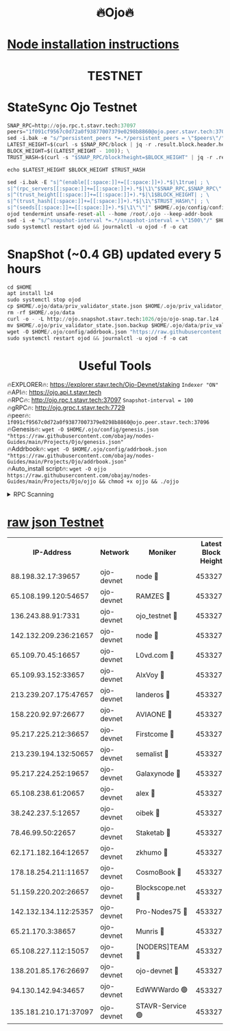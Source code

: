 <h1 align="center"> 🔥Ojo🔥</h1>

[Node installation instructions](https://github.com/obajay/nodes-Guides/tree/main/Projects/Ojo)
=

<h1 align="center"> TESTNET</h1>

# StateSync Ojo Testnet
```python
SNAP_RPC=http://ojo.rpc.t.stavr.tech:37097
peers="1f091cf9567c0d72a0f93877007379e0298b8860@ojo.peer.stavr.tech:37096"
sed -i.bak -e "s/^persistent_peers *=.*/persistent_peers = \"$peers\"/" $HOME/.ojo/config/config.toml
LATEST_HEIGHT=$(curl -s $SNAP_RPC/block | jq -r .result.block.header.height); \
BLOCK_HEIGHT=$((LATEST_HEIGHT - 100)); \
TRUST_HASH=$(curl -s "$SNAP_RPC/block?height=$BLOCK_HEIGHT" | jq -r .result.block_id.hash)

echo $LATEST_HEIGHT $BLOCK_HEIGHT $TRUST_HASH

sed -i.bak -E "s|^(enable[[:space:]]+=[[:space:]]+).*$|\1true| ; \
s|^(rpc_servers[[:space:]]+=[[:space:]]+).*$|\1\"$SNAP_RPC,$SNAP_RPC\"| ; \
s|^(trust_height[[:space:]]+=[[:space:]]+).*$|\1$BLOCK_HEIGHT| ; \
s|^(trust_hash[[:space:]]+=[[:space:]]+).*$|\1\"$TRUST_HASH\"| ; \
s|^(seeds[[:space:]]+=[[:space:]]+).*$|\1\"\"|" $HOME/.ojo/config/config.toml
ojod tendermint unsafe-reset-all --home /root/.ojo --keep-addr-book
sed -i -e "s/^snapshot-interval *=.*/snapshot-interval = \"1500\"/" $HOME/.ojo/config/app.toml
sudo systemctl restart ojod && journalctl -u ojod -f -o cat
```
# SnapShot (~0.4 GB) updated every 5 hours
```python
cd $HOME
apt install lz4
sudo systemctl stop ojod
cp $HOME/.ojo/data/priv_validator_state.json $HOME/.ojo/priv_validator_state.json.backup
rm -rf $HOME/.ojo/data
curl -o - -L http://ojo.snapshot.stavr.tech:1026/ojo/ojo-snap.tar.lz4 | lz4 -c -d - | tar -x -C $HOME/.ojo --strip-components 2
mv $HOME/.ojo/priv_validator_state.json.backup $HOME/.ojo/data/priv_validator_state.json
wget -O $HOME/.ojo/config/addrbook.json "https://raw.githubusercontent.com/obajay/nodes-Guides/main/Projects/Ojo/addrbook.json"
sudo systemctl restart ojod && journalctl -u ojod -f -o cat
```
 <h1 align="center"> Useful Tools</h1>

🔥EXPLORER🔥:        https://explorer.stavr.tech/Ojo-Devnet/staking        `Indexer "ON"` \
🔥API🔥:                     https://ojo.api.t.stavr.tech \
🔥RPC🔥:                    http://ojo.rpc.t.stavr.tech:37097              `Snapshot-interval = 100` \
🔥gRPC🔥:                  http://ojo.grpc.t.stavr.tech:7729 \
🔥peer🔥:                   `1f091cf9567c0d72a0f93877007379e0298b8860@ojo.peer.stavr.tech:37096` \
🔥Genesis🔥:    ```wget -O $HOME/.ojo/config/genesis.json "https://raw.githubusercontent.com/obajay/nodes-Guides/main/Projects/Ojo/genesis.json"``` \
🔥Addrbook🔥:    ```wget -O $HOME/.ojo/config/addrbook.json "https://raw.githubusercontent.com/obajay/nodes-Guides/main/Projects/Ojo/addrbook.json"``` \
🔥Auto_install script🔥: ```wget -O ojjo https://raw.githubusercontent.com/obajay/nodes-Guides/main/Projects/Ojo/ojjo && chmod +x ojjo && ./ojjo```


<details>
<summary>RPC Scanning</summary>

<h2 align="center"> We scan nodes in real time every 4 hours. And we provide the final result of RPC endpoints.
We cannot influence the operation of these nodes in any way. </h2>


```python
If Voting Power is higher than 0 --> then the Node is a validator of the network and may be subject to attack and be a potential threat to the chain.
```
```python
We marked such validators with a red symbol
```

</details>

[raw json Testnet](https://rpc-check.ojot.stavr.tech/ojot/rpc-ojot-result.json)
=


<table><tr><th>IP-Address</th><th>Network</th><th>Moniker</th><th>Latest Block Height</th><th>Earliest Block Height</th><th>Catching Up</th><th>Tx Index</th><th>Voting Power</th><th>Scan Time</th></tr><tr><td>88.198.32.17:39657</td><td>ojo-devnet</td><td>node 🔴</td><td>4533275</td><td>300001</td><td>False</td><td>on</td><td>65654</td><td>2023-12-17T13:33:53.969134130UTC</td></tr><tr><td>65.108.199.120:54657</td><td>ojo-devnet</td><td>RAMZES 🔴</td><td>4533270</td><td>306156</td><td>False</td><td>on</td><td>15420</td><td>2023-12-17T13:33:27.683213849UTC</td></tr><tr><td>136.243.88.91:7331</td><td>ojo-devnet</td><td>ojo_testnet 🔴</td><td>4533271</td><td>308845</td><td>False</td><td>on</td><td>1000</td><td>2023-12-17T13:33:34.469761107UTC</td></tr><tr><td>142.132.209.236:21657</td><td>ojo-devnet</td><td>node 🔴</td><td>4533274</td><td>350001</td><td>False</td><td>on</td><td>1999</td><td>2023-12-17T13:33:52.853167077UTC</td></tr><tr><td>65.109.70.45:16657</td><td>ojo-devnet</td><td>L0vd.com 🔴</td><td>4533276</td><td>695918</td><td>False</td><td>off</td><td>998</td><td>2023-12-17T13:33:59.786685739UTC</td></tr><tr><td>65.109.93.152:33657</td><td>ojo-devnet</td><td>AlxVoy 🔴</td><td>4533274</td><td>2319801</td><td>False</td><td>on</td><td>4536782</td><td>2023-12-17T13:33:52.609657869UTC</td></tr><tr><td>213.239.207.175:47657</td><td>ojo-devnet</td><td>landeros 🔴</td><td>4533274</td><td>2714001</td><td>False</td><td>off</td><td>11083</td><td>2023-12-17T13:33:47.460884201UTC</td></tr><tr><td>158.220.92.97:26677</td><td>ojo-devnet</td><td>AVIAONE 🔴</td><td>4533273</td><td>2754001</td><td>False</td><td>on</td><td>13867</td><td>2023-12-17T13:33:47.163974235UTC</td></tr><tr><td>95.217.225.212:36657</td><td>ojo-devnet</td><td>Firstcome 🔴</td><td>4533271</td><td>2985946</td><td>False</td><td>on</td><td>13566</td><td>2023-12-17T13:33:34.187240359UTC</td></tr><tr><td>213.239.194.132:50657</td><td>ojo-devnet</td><td>semalist 🔴</td><td>4533270</td><td>3223522</td><td>False</td><td>on</td><td>19037</td><td>2023-12-17T13:33:27.941757748UTC</td></tr><tr><td>95.217.224.252:19657</td><td>ojo-devnet</td><td>Galaxynode 🔴</td><td>4533275</td><td>3685492</td><td>False</td><td>on</td><td>11888</td><td>2023-12-17T13:33:56.706056967UTC</td></tr><tr><td>65.108.238.61:20657</td><td>ojo-devnet</td><td>alex 🔴</td><td>4533270</td><td>4158001</td><td>False</td><td>on</td><td>11359</td><td>2023-12-17T13:33:27.327285241UTC</td></tr><tr><td>38.242.237.5:12657</td><td>ojo-devnet</td><td>oibek 🔴</td><td>4533270</td><td>4196001</td><td>False</td><td>off</td><td>1051</td><td>2023-12-17T13:33:28.486539911UTC</td></tr><tr><td>78.46.99.50:22657</td><td>ojo-devnet</td><td>Staketab 🔴</td><td>4533276</td><td>4254801</td><td>False</td><td>on</td><td>1276</td><td>2023-12-17T13:34:00.088686915UTC</td></tr><tr><td>62.171.182.164:12657</td><td>ojo-devnet</td><td>zkhumo 🔴</td><td>4533274</td><td>4384001</td><td>False</td><td>off</td><td>998</td><td>2023-12-17T13:33:53.217274038UTC</td></tr><tr><td>178.18.254.211:11657</td><td>ojo-devnet</td><td>CosmoBook 🔴</td><td>4533275</td><td>4392001</td><td>False</td><td>off</td><td>1068</td><td>2023-12-17T13:33:53.644333939UTC</td></tr><tr><td>51.159.220.202:26657</td><td>ojo-devnet</td><td>Blockscope.net 🔴</td><td>4533270</td><td>4425001</td><td>False</td><td>on</td><td>981</td><td>2023-12-17T13:33:26.956603360UTC</td></tr><tr><td>142.132.134.112:25357</td><td>ojo-devnet</td><td>Pro-Nodes75 🔴</td><td>4533271</td><td>4433271</td><td>False</td><td>on</td><td>24651</td><td>2023-12-17T13:33:31.461865641UTC</td></tr><tr><td>65.21.170.3:38657</td><td>ojo-devnet</td><td>Munris 🔴</td><td>4533271</td><td>4433271</td><td>False</td><td>off</td><td>20123</td><td>2023-12-17T13:33:33.860752516UTC</td></tr><tr><td>65.108.227.112:15057</td><td>ojo-devnet</td><td>[NODERS]TEAM 🔴</td><td>4533275</td><td>4433275</td><td>False</td><td>off</td><td>9999</td><td>2023-12-17T13:33:57.056766648UTC</td></tr><tr><td>138.201.85.176:26697</td><td>ojo-devnet</td><td>ojo-devnet 🔴</td><td>4533276</td><td>4433276</td><td>False</td><td>on</td><td>1000024000</td><td>2023-12-17T13:33:59.396044693UTC</td></tr><tr><td>94.130.142.94:34657</td><td>ojo-devnet</td><td>EdWWWardo 🟢</td><td>4533274</td><td>4438946</td><td>False</td><td>on</td><td>0</td><td>2023-12-17T13:33:50.186368466UTC</td></tr><tr><td>135.181.210.171:37097</td><td>ojo-devnet</td><td>STAVR-Service 🟢</td><td>4533270</td><td>4531901</td><td>False</td><td>on</td><td>0</td><td>2023-12-17T13:33:29.178511921UTC</td></tr></table>